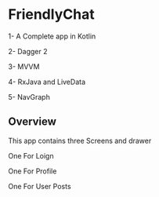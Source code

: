 # FriendlyChat

1- A Complete app in Kotlin

2- Dagger 2

3- MVVM

4- RxJava and LiveData

5- NavGraph

## Overview

This app contains three Screens and drawer

One For Loign

One For Profile

One For User Posts
